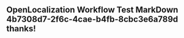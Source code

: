 <properties
ms.topic="hero-topic"
ms.test1="hero-topic"
ms.test2="test"/>

## OpenLocalization Workflow Test MarkDown 4b7308d7-2f6c-4cae-b4fb-8cbc3e6a789d thanks!
